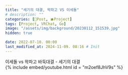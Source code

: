 ```yaml
---
title: "세기의 대결, 왁파고 VS 이세돌"
# description: ""
categories: [📀Post, 🫐Project]
tags: [Project, VRChat, Go]
image: "/assets/img/background/20230112_151539.jpg"
hidden: true

date: 2022-07-10. 00:00
last_modified_at: 2024-11-09. 08:16 # Init
---
```


이세돌 vs 왁파고 바둑대결 - 세기의 대결  
{% include embed/youtube.html id = "m2oef8JhV9s" %}
